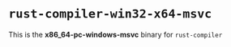 # `rust-compiler-win32-x64-msvc`

This is the **x86_64-pc-windows-msvc** binary for `rust-compiler`
